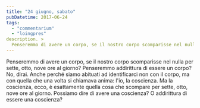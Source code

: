 ```yaml
---
title: "24 giugno, sabato"
pubDatetime: 2017-06-24
tags: 
  - "commentarium"
  - "loingpres"
description. >
  Penseremmo di avere un corpo, se il nostro corpo scomparisse nel nulla per sette, otto, nove ore al giorno? Penseremmo addirittura di essere un corpo? 
---
```


Penseremmo di avere un corpo, se il nostro corpo scomparisse nel nulla per sette, otto, nove ore al giorno? Penseremmo addirittura di essere un corpo? No, dirai. Anche perché siamo abituati ad identificarci non con il corpo, ma con quella che una volta si chiamava anima: l'io, la coscienza. Ma la coscienza, ecco, è esattamente quella cosa che scompare per sette, otto, nove ore al giorno. Possiamo dire di avere una coscienza? O addirittura di essere una coscienza?
